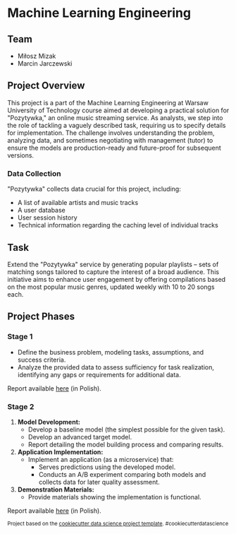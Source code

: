 # Machine Learning Engineering

## Team

- Miłosz Mizak
- Marcin Jarczewski

## Project Overview

This project is a part of the Machine Learning Engineering at Warsaw University of Technology course aimed at developing a practical solution for "Pozytywka," an online music streaming service. As analysts, we step into the role of tackling a vaguely described task, requiring us to specify details for implementation. The challenge involves understanding the problem, analyzing data, and sometimes negotiating with management (tutor) to ensure the models are production-ready and future-proof for subsequent versions.

### Data Collection

"Pozytywka" collects data crucial for this project, including:

- A list of available artists and music tracks
- A user database
- User session history
- Technical information regarding the caching level of individual tracks

## Task

Extend the "Pozytywka" service by generating popular playlists – sets of matching songs tailored to capture the interest of a broad audience. This initiative aims to enhance user engagement by offering compilations based on the most popular music genres, updated weekly with 10 to 20 songs each.

## Project Phases

### Stage 1

- Define the business problem, modeling tasks, assumptions, and success criteria.
- Analyze the provided data to assess sufficiency for task realization, identifying any gaps or requirements for additional data.

Report available [here](./reports/JarczewskiMizak_05wariant02_etap1.ipynb) (in Polish).

### Stage 2

1. **Model Development:**
   - Develop a baseline model (the simplest possible for the given task).
   - Develop an advanced target model.
   - Report detailing the model building process and comparing results.
2. **Application Implementation:**
   - Implement an application (as a microservice) that:
     - Serves predictions using the developed model.
     - Conducts an A/B experiment comparing both models and collects data for later quality assessment.
3. **Demonstration Materials:**
   - Provide materials showing the implementation is functional.

Report available [here](./reports/JarczewskiMizak_05wariant02_etap2.ipynb) (in Polish).

<p><small>Project based on the <a target="_blank" href="https://drivendata.github.io/cookiecutter-data-science/">cookiecutter data science project template</a>. #cookiecutterdatascience</small></p>
